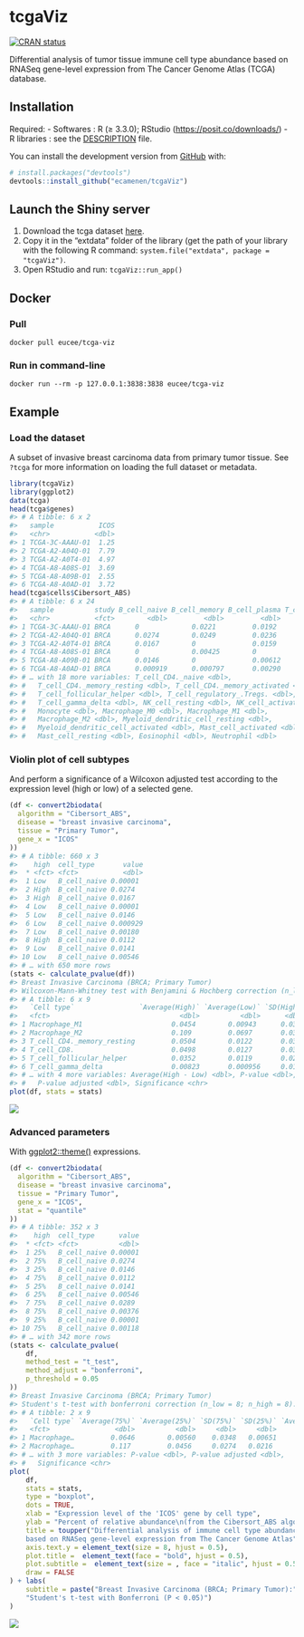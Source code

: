 
<!-- README.md is generated from README.Rmd. Please edit that file -->

# tcgaViz

<!-- badges: start -->

[![CRAN
status](https://www.r-pkg.org/badges/version/tcgaViz)](https://CRAN.R-project.org/package=tcgaViz)
<!-- badges: end -->

Differential analysis of tumor tissue immune cell type abundance based
on RNASeq gene-level expression from The Cancer Genome Atlas (TCGA)
database.

## Installation

Required: - Softwares : R (≥ 3.3.0); RStudio
(<https://posit.co/downloads/>) - R libraries : see the
[DESCRIPTION](https://github.com/ecamenen/tcgaViz/blob/develop/DESCRIPTION)
file.

You can install the development version from
[GitHub](https://github.com/) with:

``` r
# install.packages("devtools")
devtools::install_github("ecamenen/tcgaViz")
```

## Launch the Shiny server

1.  Download the tcga dataset
    [here](https://zenodo.org/record/6577211/files/tcga.rda?download=1).
2.  Copy it in the “extdata” folder of the library (get the path of your
    library with the following R command:
    `system.file("extdata", package = "tcgaViz")`.
3.  Open RStudio and run: `tcgaViz::run_app()`

## Docker

### Pull

    docker pull eucee/tcga-viz

### Run in command-line

    docker run --rm -p 127.0.0.1:3838:3838 eucee/tcga-viz

## Example

### Load the dataset

A subset of invasive breast carcinoma data from primary tumor tissue.
See `?tcga` for more information on loading the full dataset or
metadata.

``` r
library(tcgaViz)
library(ggplot2)
data(tcga)
head(tcga$genes)
#> # A tibble: 6 x 2
#>   sample           ICOS
#>   <chr>           <dbl>
#> 1 TCGA-3C-AAAU-01  1.25
#> 2 TCGA-A2-A04Q-01  7.79
#> 3 TCGA-A2-A0T4-01  4.97
#> 4 TCGA-A8-A08S-01  3.69
#> 5 TCGA-A8-A09B-01  2.55
#> 6 TCGA-A8-A0AD-01  3.72
head(tcga$cells$Cibersort_ABS)
#> # A tibble: 6 x 24
#>   sample          study B_cell_naive B_cell_memory B_cell_plasma T_cell_CD8.
#>   <chr>           <fct>        <dbl>         <dbl>         <dbl>       <dbl>
#> 1 TCGA-3C-AAAU-01 BRCA      0             0.0221         0.0192       0.0129
#> 2 TCGA-A2-A04Q-01 BRCA      0.0274        0.0249         0.0236       0.118 
#> 3 TCGA-A2-A0T4-01 BRCA      0.0167        0              0.0159       0.0432
#> 4 TCGA-A8-A08S-01 BRCA      0             0.00425        0            0.0217
#> 5 TCGA-A8-A09B-01 BRCA      0.0146        0              0.00612      0.0256
#> 6 TCGA-A8-A0AD-01 BRCA      0.000919      0.000797       0.00290      0     
#> # … with 18 more variables: T_cell_CD4._naive <dbl>,
#> #   T_cell_CD4._memory_resting <dbl>, T_cell_CD4._memory_activated <dbl>,
#> #   T_cell_follicular_helper <dbl>, T_cell_regulatory_.Tregs. <dbl>,
#> #   T_cell_gamma_delta <dbl>, NK_cell_resting <dbl>, NK_cell_activated <dbl>,
#> #   Monocyte <dbl>, Macrophage_M0 <dbl>, Macrophage_M1 <dbl>,
#> #   Macrophage_M2 <dbl>, Myeloid_dendritic_cell_resting <dbl>,
#> #   Myeloid_dendritic_cell_activated <dbl>, Mast_cell_activated <dbl>,
#> #   Mast_cell_resting <dbl>, Eosinophil <dbl>, Neutrophil <dbl>
```

### Violin plot of cell subtypes

And perform a significance of a Wilcoxon adjusted test according to the
expression level (high or low) of a selected gene.

``` r
(df <- convert2biodata(
  algorithm = "Cibersort_ABS",
  disease = "breast invasive carcinoma",
  tissue = "Primary Tumor",
  gene_x = "ICOS"
))
#> # A tibble: 660 x 3
#>    high  cell_type       value
#>  * <fct> <fct>           <dbl>
#>  1 Low   B_cell_naive 0.00001 
#>  2 High  B_cell_naive 0.0274  
#>  3 High  B_cell_naive 0.0167  
#>  4 Low   B_cell_naive 0.00001 
#>  5 Low   B_cell_naive 0.0146  
#>  6 Low   B_cell_naive 0.000929
#>  7 Low   B_cell_naive 0.00180 
#>  8 High  B_cell_naive 0.0112  
#>  9 Low   B_cell_naive 0.0141  
#> 10 Low   B_cell_naive 0.00546 
#> # … with 650 more rows
(stats <- calculate_pvalue(df))
#> Breast Invasive Carcinoma (BRCA; Primary Tumor)
#> Wilcoxon-Mann-Whitney test with Benjamini & Hochberg correction (n_low = 16; n_high = 14).
#> # A tibble: 6 x 9
#>   `Cell type`                `Average(High)` `Average(Low)` `SD(High)` `SD(Low)`
#>   <fct>                                <dbl>          <dbl>      <dbl>     <dbl>
#> 1 Macrophage_M1                      0.0454        0.00943      0.0328   0.0116 
#> 2 Macrophage_M2                      0.109         0.0697       0.0321   0.0368 
#> 3 T_cell_CD4._memory_resting         0.0504        0.0122       0.0377   0.0124 
#> 4 T_cell_CD8.                        0.0498        0.0127       0.0387   0.00934
#> 5 T_cell_follicular_helper           0.0352        0.0119       0.0259   0.00691
#> 6 T_cell_gamma_delta                 0.00823       0.000956     0.0101   0.00258
#> # … with 4 more variables: Average(High - Low) <dbl>, P-value <dbl>,
#> #   P-value adjusted <dbl>, Significance <chr>
plot(df, stats = stats)
```

![](man/figures/README-plot-1.png)<!-- -->

### Advanced parameters

With
[ggplot2::theme()](https://ggplot2.tidyverse.org/reference/theme.html)
expressions.

``` r
(df <- convert2biodata(
  algorithm = "Cibersort_ABS",
  disease = "breast invasive carcinoma",
  tissue = "Primary Tumor",
  gene_x = "ICOS",
  stat = "quantile"
))
#> # A tibble: 352 x 3
#>    high  cell_type      value
#>  * <fct> <fct>          <dbl>
#>  1 25%   B_cell_naive 0.00001
#>  2 75%   B_cell_naive 0.0274 
#>  3 25%   B_cell_naive 0.0146 
#>  4 75%   B_cell_naive 0.0112 
#>  5 25%   B_cell_naive 0.0141 
#>  6 25%   B_cell_naive 0.00546
#>  7 75%   B_cell_naive 0.0289 
#>  8 75%   B_cell_naive 0.00376
#>  9 25%   B_cell_naive 0.00001
#> 10 75%   B_cell_naive 0.00118
#> # … with 342 more rows
(stats <- calculate_pvalue(
    df,
    method_test = "t_test",
    method_adjust = "bonferroni",
    p_threshold = 0.05
))
#> Breast Invasive Carcinoma (BRCA; Primary Tumor)
#> Student's t-test with bonferroni correction (n_low = 8; n_high = 8).
#> # A tibble: 2 x 9
#>   `Cell type` `Average(75%)` `Average(25%)` `SD(75%)` `SD(25%)` `Average(75% - …
#>   <fct>                <dbl>          <dbl>     <dbl>     <dbl>            <dbl>
#> 1 Macrophage…         0.0646        0.00560    0.0348   0.00651           0.0590
#> 2 Macrophage…         0.117         0.0456     0.0274   0.0216            0.0719
#> # … with 3 more variables: P-value <dbl>, P-value adjusted <dbl>,
#> #   Significance <chr>
plot(
    df,
    stats = stats,
    type = "boxplot",
    dots = TRUE,
    xlab = "Expression level of the 'ICOS' gene by cell type",
    ylab = "Percent of relative abundance\n(from the Cibersort_ABS algorithm)",
    title = toupper("Differential analysis of immune cell type abundance
    based on RNASeq gene-level expression from The Cancer Genome Atlas"),
    axis.text.y = element_text(size = 8, hjust = 0.5),
    plot.title =  element_text(face = "bold", hjust = 0.5),
    plot.subtitle =  element_text(size = , face = "italic", hjust = 0.5),
    draw = FALSE
) + labs(
    subtitle = paste("Breast Invasive Carcinoma (BRCA; Primary Tumor):",
    "Student's t-test with Bonferroni (P < 0.05)")
)
```

![](man/figures/README-advanced-1.png)<!-- -->
